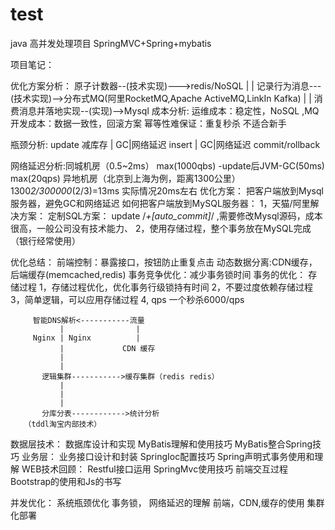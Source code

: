 # test
java 高并发处理项目
SpringMVC+Spring+mybatis

项目笔记：


优化方案分析：   原子计数器--(技术实现)--->redis/NoSQL
                    |
                    |
                记录行为消息---(技术实现)-->分布式MQ(阿里RocketMQ,Apache ActiveMQ,LinkIn Kafka)
                    |
                    |
                消费消息并落地实现--(实现)-->Mysql
           成本分析:
                  运维成本：稳定性，NoSQL ,MQ
                  开发成本：数据一致性，回滚方案
                  幂等性难保证：重复秒杀
                  不适合新手




瓶颈分析:          update 减库存
                    |
                  GC|网络延迟
                  insert
                    |
                  GC|网络延迟
              commit/rollback



网络延迟分析:同城机房（0.5~2ms） max(1000qbs)
           -update后JVM-GC(50ms) max(20qps)
           异地机房（北京到上海为例，距离1300公里）1300*2/300000*(2/3)=13ms
           实际情况20ms左右
优化方案： 把客户端放到Mysql服务器，避免GC和网络延迟
如何把客户端放到MySQL服务器：
1，天猫/阿里解决方案：
    定制SQL方案：  update /*+[auto_commit]*/  ,需要修改Mysql源码，成本很高，一般公司没有技术能力、
2，使用存储过程，整个事务放在MySQL完成（银行经常使用）




优化总结：
    前端控制：暴露接口，按钮防止重复点击
    动态数据分离:CDN缓存，后端缓存(memcached,redis)
    事务竞争优化：减少事务锁时间
事务的优化：
    存储过程
        1，存储过程优化，优化事务行级锁持有时间
        2，不要过度依赖存储过程
        3，简单逻辑，可以应用存储过程
        4, qps 一个秒杀6000/qps




         智能DNS解析<-----------流量
               |                |
         Nginx | Nginx          |
               |             CDN 缓存
               |
               |
           逻辑集群----------->缓存集群（redis redis）
               |
               |
               |
           分库分表------------>统计分析
       （tddl淘宝内部技术）


数据层技术：
        数据库设计和实现
        MyBatis理解和使用技巧
        MyBatis整合Spring技巧
业务层：
    业务接口设计和封装
    SpringIoc配置技巧
    Spring声明式事务使用和理解
WEB技术回顾：
    Restful接口运用
    SpringMvc使用技巧
    前端交互过程
    Bootstrap的使用和Js的书写


并发优化：
        系统瓶颈优化
        事务锁， 网络延迟的理解
        前端，CDN,缓存的使用
        集群化部署


